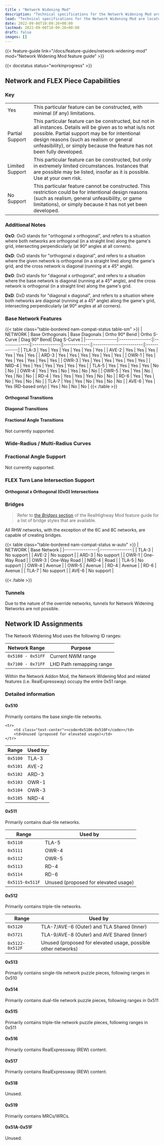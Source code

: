 ```yaml
---
title : "Network Widening Mod"
description: "Technical specifications for the Network Widening Mod are located here. This page shows values and attributes that are useful for end users and developers alike."
lead: "Technical specifications for the Network Widening Mod are located here. This page shows values, attributes and level of compatibility with other components of the NAM that are useful for end users and developers alike."
date: 2022-09-06T10:09:26+00:00
lastmod: 2022-09-06T10:09:26+00:00
draft: false
images: []
---
```


{{< feature-guide link="/docs/feature-guides/network-widening-mod" mod="Network Widening Mod feature guide" >}}

{{< docstatus status="workinprogress" >}}

## Network and FLEX Piece Capabilities

### Key

<table class="table-bordered nam-compat-status processed">
<tr>
    <td data-compat="yes"> Yes </td>
    <td>This particular feature can be constructed, with minimal (if any) limitations.</td>
</tr>
<tr>
    <td data-compat="partial"> Partial Support </td>
    <td>This particular feature can be constructed, but not in all instances. Details will be given as to what is/is not possible. Partial support may be for intentional design reasons (such as realism or general unfeasibility), or simply because the feature has not been fully developed.</td>
</tr>
<tr>
    <td data-compat="limited"> Limited Support </td>
    <td>This particular feature can be constructed, but only in extremely limited circumstances. Instances that are possible may be listed, insofar as it is possible. Use at your own risk.</td>
</tr>
<tr>
    <td data-compat="no"> No Support </td>
    <td>This particular feature cannot be constructed. This restriction could be for intentional design reasons (such as realism, general unfeasibility, or game limitations), or simply because it has not yet been developed.</td>
</tr>
</table>

### Additional Notes

**OxO**: OxO stands for "orthogonal x orthogonal", and refers to a situation where both networks are orthogonal (in a straight line) along the game's grid, intersecting perpendicularly (at 90° angles at all corners).

**OxD**: OxD stands for "orthogonal x diagonal", and refers to a situation where the given network is orthogonal (in a straight line) along the game's grid, and the cross network is diagonal (running at a 45° angle).

**DxO**: DxO stands for "diagonal x orthogonal", and refers to a situation where the base network is diagonal (running at a 45° angle), and the cross network is orthogonal (in a straight line) along the game's grid.

**DxD**: DxD stands for "diagonal x diagonal", and refers to a situation where both networks are diagonal (running at a 45° angle) along the game's grid, intersecting perpendicularly (at 90° angles at all corners).



### Base Network Features

{{< table class="table-bordered nam-compat-status table-sm" >}}
| NETWORK        | Base Orthogonals | Base Diagonals | Ortho 90° Bend | Ortho S-Curve | Diag 90° Bend| Diag S-Curve |
|----------------|:----------------:|:--------------:|:--------------:|:-------------:|:-------------------------:|:------------:|
| TLA-3 |        Yes       |       Yes      |       Yes      |      Yes      |            Yes            |      Yes     |
| AVE-2 |        Yes       |       Yes      |       Yes       |      Yes      |             Yes            |      Yes      |
| ARD-3 |        Yes       |       Yes      |       Yes      |      Yes      |            Yes            |      Yes     |
| OWR-1 |        Yes       |       Yes      |       Yes       |      Yes      |             Yes            |      Yes      |
| OWR-3 |        Yes       |       Yes      |       Yes       |      Yes      |             Yes            |      Yes      |
| NRD-4 |        Yes       |       Yes      |       Yes       |      Yes      |             Yes            |      Yes      |
| TLA-5 |        Yes       |       Yes      |       Yes       |      Yes      |             No            |      No      |
| OWR-4 |        Yes       |       Yes      |       No       |      Yes      |             No            |      No      |
| OWR-5 |        Yes       |       Yes      |       No       |      Yes      |             No            |      No      |
| RD-4  |        Yes       |       Yes      |       Yes      |      Yes      |            No            |      No     |
| RD-6  |        Yes       |       Yes      |       No       |      Yes      |             No            |      No      |
| TLA-7 |        Yes       |       Yes      |       No      |      Yes      |            No            |      No     |
| AVE-6 |        Yes       |       Yes (RD-based only)     |       Yes       |      No      |             No            |      No      |
{{< /table >}}


#### Orthogonal Transitions

#### Diagonal Transitions


#### Fractional Angle Transitions

Not currently supported.

### Wide-Radius / Multi-Radius Curves

### Fractional Angle Support

Not currently supported.

### FLEX Turn Lane Intersection Support

#### Orthogonal x Orthogonal (OxO) Intersections



### Bridges

> Refer to [the *Bridges* section](/docs/feature-guides/realhighway-mod/#bridges) of the RealHighway Mod feature guide for a list of bridge styles that are available.

All RHW networks, with the exception of the 6C and 8C networks, are capable of creating bridges.

{{< table class="table-bordered nam-compat-status w-auto" >}}
| NETWORK         | Base Network     |
|-----------------|:----------------:|
| TLA-3           |   No support     |
| AVE-2           |   No support     |
| ARD-3        	  |   No support     |
| OWR-1			  | One-Way Road     |
| OWR-3		      | One-Way Road     |
| NRD-4			  |   Road		     |
| TLA-5			  |    No support    |
| OWR-4		  	  |       Avenue     |
| OWR-5			  |       Avenue     |
| RD-4			  |       Avenue     |
| RD-6			  |       Avenue     |
| TLA-7		      |   No support     |
| AVE-6		      |   No support     |

{{< /table >}}

### Tunnels

Due to the nature of the override networks, tunnels for Network Widening Networks are not possible.

## Network ID Assignments

The Network Widening Mod uses the following ID ranges:

<table class="table-bordered w-full">
    <thead class="text-center">
        <th class="w-25">Network Range</th>
        <th>Purpose</th>
    </thead>
    <tr>
        <td class="text-center"><code>0x5100 - 0x51FF</code></td>
        <td>Current NWM range</td>
    </tr>
    <tr>
        <td class="text-center"><code>0x7100 - 0x71FF</code></td>
        <td>LHD Path remapping range</td>
    </tr>
</table>

Within the Network Addon Mod, the Network Widening Mod and related features (i.e. RealExpressway) occupy the entire 0x51 range.

### Detailed information

#### 0x510

Primarily contains the base single-tile networks.

<table class="table-bordered w-full">
    <thead class="text-center">
        <th class="w-25" style="max-width:120px;">Range</th>
        <th>Used by</th>
    </thead>
    <tr>
        <td class="text-center"><code>0x5100</code></td>
        <td>TLA-3</td>
    </tr>
    <tr>
        <td class="text-center"><code>0x5101</code></td>
        <td>AVE-2</td>
    </tr>
    <tr>
        <td class="text-center"><code>0x5102</code></td>
        <td>ARD-3</td>
    </tr>
    <tr>
        <td class="text-center"><code>0x5103</code></td>
        <td>OWR-1</td>
    </tr>
    <tr>
        <td class="text-center"><code>0x5104</code></td>
        <td>OWR-3</td>
    </tr>
    <tr>
        <td class="text-center"><code>0x5105</code></td>
        <td>NRD-4</td>
    </tr>

    <tr>
        <td class="text-center"><code>0x5106-0x510F</code></td>
        <td>Unused (proposed for elevated usage)</td>
    </tr>
</table>

#### 0x511

Primarily contains dual-tile networks.

<table class="table-bordered w-full">
    <thead class="text-center">
        <th class="w-25">Range</th>
        <th>Used by</th>
    </thead>
    <tr>
        <td class="text-center"><code>0x5110</code></td>
        <td>TLA-5</td>
    </tr>
    <tr>
        <td class="text-center"><code>0x5111</code></td>
        <td>OWR-4</td>
    </tr>
    <tr>
        <td class="text-center"><code>0x5112</code></td>
        <td>OWR-5</td>
    </tr>
    <tr>
        <td class="text-center"><code>0x5113</code></td>
        <td>RD-4</td>
    </tr>
    <tr>
        <td class="text-center"><code>0x5114</code></td>
        <td>RD-6</td>
    </tr>
    <tr>
        <td class="text-center"><code>0x5115-0x511F</code></td>
        <td>Unused (proposed for elevated usage)</td>
    </tr>
</table>

#### 0x512

Primarily contains triple-tile networks.

<table class="table-bordered w-full">
    <thead class="text-center">
        <th class="w-25">Range</th>
        <th>Used by</th>
    </thead>
    <tr>
        <td class="text-center"><code>0x5120</code></td>
        <td>TLA-7/AVE-6 (Outer) and TLA Shared (Inner)</td>
    </tr>
    <tr>
        <td class="text-center"><code>0x5721</code></td>
        <td>TLA-9/AVE-8 (Outer) and AVE Shared (Inner)</td>
    </tr>
    <tr>
        <td class="text-center"><code>0x5122-0x512F</code></td>
        <td>Unused (proposed for elevated usage, possible other networks)</td>
    </tr>
</table>

#### 0x513

Primarily contains single-tile network puzzle pieces, following ranges in 0x510

#### 0x514

Primarily contains dual-tile network puzzle pieces, following ranges in 0x511


#### 0x515

Primarily contains triple-tile network puzzle pieces, following ranges in 0x511

#### 0x516

Primarily contains RealExpressway (REW) content.

#### 0x517

Primarily contains RealExpressway (REW) content.

#### 0x518

Unused.

#### 0x519

Primarily contains MRCs/WRCs.

#### 0x51A-0x51F

Unused.